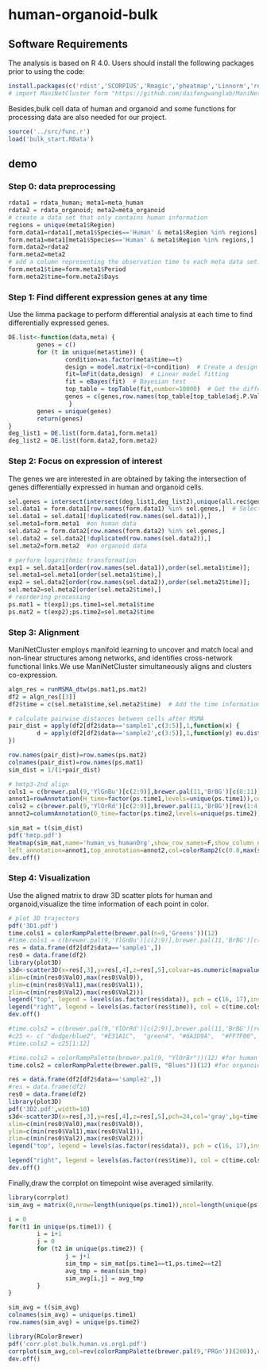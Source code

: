 # human-organoid-bulk
## Software Requirements
The analysis is based on R 4.0. 
Users should install the following packages prior to using the code:
```R
install.packages(c('rdist','SCORPIUS','Rmagic','pheatmap','Linnorm','reshape2','reticulate','plyr','RColorBrewer','stringr','limma','ManiNetCluster','ComplexHeatmap','circlize'))
# import ManiNetCluster form "https://github.com/daifengwanglab/ManiNetCluster"
```
Besides,bulk cell data of human and organoid and some functions for processing data are also needed for our project.
```R
source('../src/func.r')
load('bulk_start.RData')
```
## demo

### Step 0: data preprocessing
```R
rdata1 = rdata_human; meta1=meta_human
rdata2 = rdata_organoid; meta2=meta_organoid
# create a data set that only contains human information
regions = unique(meta1$Region)
form.data1=rdata1[,meta1$Species=='Human' & meta1$Region %in% regions]
form.meta1=meta1[meta1$Species=='Human' & meta1$Region %in% regions,]
form.data2=rdata2
form.meta2=meta2
# add a column representing the observation time to each meta data set.
form.meta1$time=form.meta1$Period   
form.meta2$time=form.meta2$Days
```

### Step 1: Find different expression genes at any time
Use the limma package to perform differential analysis at each time to find differentially expressed genes.
```R
DE.list<-function(data,meta) {
        genes = c()
        for (t in unique(meta$time)) {
                condition=as.factor(meta$time==t)
                design = model.matrix(~0+condition)  # Create a design matrix containing time information             
                fit=lmFit(data,design)  # Linear model fitting
                fit = eBayes(fit)  # Bayesian test  
                top_table = topTable(fit,number=10000)  # Get the differentially expressed gene name
                genes = c(genes,row.names(top_table[top_table$adj.P.Val<0.05,]))  # combine into a list
                 }
        genes = unique(genes)
        return(genes)
}
deg_list1 = DE.list(form.data1,form.meta1)
deg_list2 = DE.list(form.data2,form.meta2)
```
### Step 2: Focus on expression of interest
The genes we are interested in are obtained by taking the intersection of genes differentially expressed in human and organoid cells.
```R
sel.genes = intersect(intersect(deg_list1,deg_list2),unique(all.rec$gene))  # Select genes of interest
sel.data1 = form.data1[row.names(form.data1) %in% sel.genes,]  # Select expression based genes
sel.data1 = sel.data1[!duplicated(row.names(sel.data1)),] 
sel.meta1=form.meta1  #on human data
sel.data2 = form.data2[row.names(form.data2) %in% sel.genes,] 
sel.data2 = sel.data2[!duplicated(row.names(sel.data2)),] 
sel.meta2=form.meta2  #on organoid data
```
```R
# perform logarithmic transformation 
exp1 = sel.data1[order(row.names(sel.data1)),order(sel.meta1$time)];
sel.meta1=sel.meta1[order(sel.meta1$time),]
exp2 = sel.data2[order(row.names(sel.data2)),order(sel.meta2$time)];
sel.meta2=sel.meta2[order(sel.meta2$time),]
# reordering processing
ps.mat1 = t(exp1);ps.time1=sel.meta1$time
ps.mat2 = t(exp2);ps.time2=sel.meta2$time
```
### Step 3: Alignment
ManiNetCluster employs manifold learning to uncover and match local and non-linear structures among networks, and identifies cross-network functional links.We use ManiNetCluster simultaneously aligns and clusters co-expression.
```R
algn_res = runMSMA_dtw(ps.mat1,ps.mat2)
df2 = algn_res[[3]]
df2$time = c(sel.meta1$time,sel.meta2$time)  # Add the time information to the aligned matrix
```
```R
# calculate pairwise distances between cells after MSMA
pair_dist = apply(df2[df2$data=='sample1',c(3:5)],1,function(x) {
        d = apply(df2[df2$data=='sample2',c(3:5)],1,function(y) eu.dist(x,y))
})

row.names(pair_dist)=row.names(ps.mat2)
colnames(pair_dist)=row.names(ps.mat1)
sim_dist = 1/(1+pair_dist)

# hmtp3-2nd align
cols1 = c(brewer.pal(9,'YlGnBu')[c(2:9)],brewer.pal(11,'BrBG')[c(8:11)]);names(cols1) = unique(ps.time1)
annot1=rowAnnotation(H_time=factor(ps.time1,levels=unique(ps.time1)),col=list(H_time=cols1))
cols2 = c(brewer.pal(9,'YlOrRd')[c(2:9)],brewer.pal(11,'BrBG')[rev(1:4)]);names(cols2) = unique(ps.time2)
annot2=columnAnnotation(O_time=factor(ps.time2,levels=unique(ps.time2)),col=list(O_time=cols2))

sim_mat = t(sim_dist)
pdf('hmtp.pdf')
Heatmap(sim_mat,name='human_vs_humanOrg',show_row_names=F,show_column_names=F,cluster_rows=F,cluster_columns=F,
left_annotation=annot1,top_annotation=annot2,col=colorRamp2(c(0.8,max(sim_dist)),c('white','red')))
dev.off()
```
### Step 4: Visualization
Use the aligned matrix to draw 3D scatter plots for human and organoid,visualize the time information of each point in color.
```R
# plot 3D trajectors
pdf('3D1.pdf')
time.cols1 = colorRampPalette(brewer.pal(n=9,'Greens'))(12)
#time.cols1 = c(brewer.pal(9,'YlGnBu')[c(2:9)],brewer.pal(11,'BrBG')[c(8:11)])
res = data.frame(df2[df2$data=='sample1',])
res0 = data.frame(df2)
library(plot3D)
s3d<-scatter3D(x=res[,3],y=res[,4],z=res[,5],colvar=as.numeric(mapvalues(res$time,names(table(res$time)),c(2:13))),col = c(time.cols1),pch=c(16,17)[as.numeric(as.factor(res$data))],colkey=F,theta = 300, phi = 30,cex=2,
xlim=c(min(res0$Val0),max(res0$Val0)),
ylim=c(min(res0$Val1),max(res0$Val1)),
zlim=c(min(res0$Val2),max(res0$Val2)))
legend("top", legend = levels(as.factor(res$data)), pch = c(16, 17),inset = -0.1, xpd = TRUE, horiz = TRUE)
legend("right", legend = levels(as.factor(res$time)), col = c(time.cols1),pch=16,inset =-0.05, xpd = TRUE, horiz = F,cex=1.2)
dev.off()

#time.cols2 = c(brewer.pal(9,'YlOrRd')[c(2:9)],brewer.pal(11,'BrBG')[rev(1:4)])
#c25 <- c( "dodgerblue2", "#E31A1C",  "green4", "#6A3D9A",  "#FF7F00",  "black", "gold1", "skyblue2", "#FB9A99",  "palegreen2", "#CAB2D6",  "#FDBF6F", "gray70", "khaki2", "maroon", "orchid1", "deeppink1", "blue1", "steelblue4", "darkturquoise", "green1", "yellow4", "yellow3", "darkorange4", "brown")
#time.cols2 = c25[1:12]

#time.cols2 = colorRampPalette(brewer.pal(9, "YlOrBr"))(12) #for human
time.cols2 = colorRampPalette(brewer.pal(9, "Blues"))(12) #for organoid

res = data.frame(df2[df2$data=='sample2',])
#res = data.frame(df2)
res0 = data.frame(df2)
library(plot3D)
pdf('3D2.pdf',width=10)
s3d<-scatter3D(x=res[,3],y=res[,4],z=res[,5],pch=24,col='gray',bg=time.cols2[as.numeric(mapvalues(res$time,names(table(res$time)),c(1:12)))],colkey=F,theta = 300, phi = 30,cex=2,lwd=1,
xlim=c(min(res0$Val0),max(res0$Val0)),
ylim=c(min(res0$Val1),max(res0$Val1)),
zlim=c(min(res0$Val2),max(res0$Val2)))
legend("top", legend = levels(as.factor(res$data)), pch = c(16, 17),inset = -0.1, xpd = TRUE, horiz = TRUE)

legend("right", legend = levels(as.factor(res$time)), col = c(time.cols2),pch=16,inset = -0.05, xpd = TRUE, horiz = F,cex=1.2)
dev.off()
```
Finally,draw the corrplot on timepoint wise averaged similarity.
```R
library(corrplot)
sim_avg = matrix(0,nrow=length(unique(ps.time1)),ncol=length(unique(ps.time2)))

i = 0
for(t1 in unique(ps.time1)) {
        i = i+1
        j = 0
        for (t2 in unique(ps.time2)) {
                j = j+1
                sim_tmp = sim_mat[ps.time1==t1,ps.time2==t2]
                avg_tmp = mean(sim_tmp)
                sim_avg[i,j] = avg_tmp
        }
}

sim_avg = t(sim_avg)
colnames(sim_avg) = unique(ps.time1)
row.names(sim_avg) = unique(ps.time2)

library(RColorBrewer)
pdf('corr.plot.bulk.human.vs.org1.pdf')
corrplot(sim_avg,col=rev(colorRampPalette(brewer.pal(9,'PRGn'))(200)),cl.lim=c(0.7,1),is.corr=F,tl.col="black")
dev.off()
```



